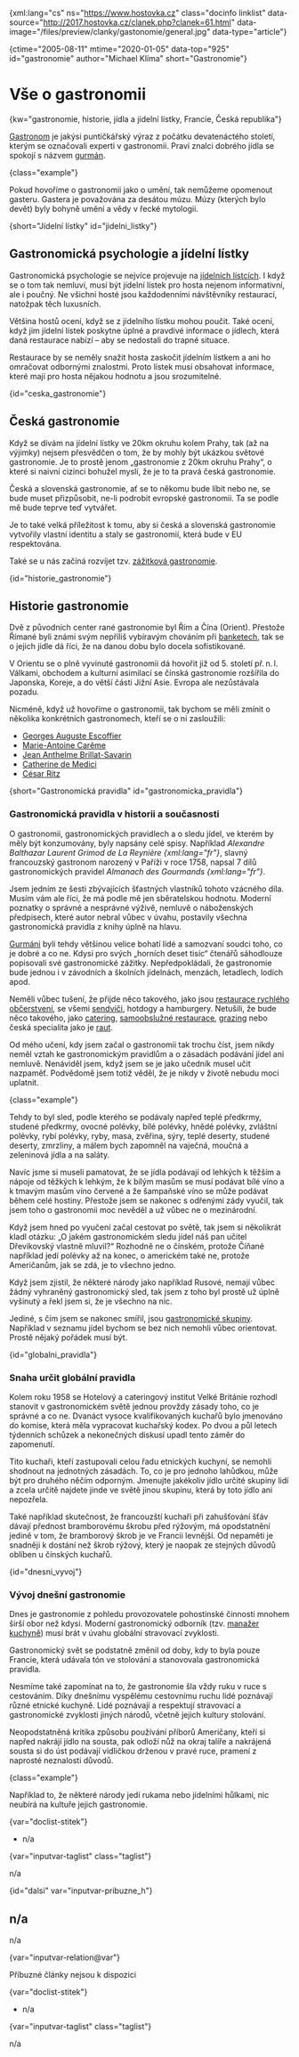 
{xml:lang="cs" ns="https://www.hostovka.cz" class="docinfo linklist" data-source="http://2017.hostovka.cz/clanek.php?clanek=61.html" data-image="/files/preview/clanky/gastonomie/general.jpg" data-type="article"}

{ctime="2005-08-11" mtime="2020-01-05" data-top="925" id="gastronomie" author="Michael Klíma" short="Gastronomie"}

# Vše o gastronomii

<!-- generated attribute kw by user_updatekw.sh on 2021-01-05, do not edit -->

{kw="gastronomie, historie, jídla a jídelní lístky, Francie, Česká republika"}

[Gastronom][1] je jakýsi puntičkářský výraz z počátku devatenáctého století, kterým se označovali experti v gastronomii. Praví znalci dobrého jídla se spokojí s názvem [gurmán][2].

{class="example"}

Pokud hovoříme o gastronomii jako o umění, tak nemůžeme opomenout gasteru. Gastera je považována za desátou múzu. Múzy (kterých bylo devět) byly bohyně umění a vědy v řecké mytologii.

{short="Jídelní lístky" id="jidelni_listky"}

## Gastronomická psychologie a jídelní lístky

Gastronomická psychologie se nejvíce projevuje na [jídelních lístcích][3]. I když se o tom tak nemluví, musí být jídelní lístek pro hosta nejenom informativní, ale i poučný. Ne všichni hosté jsou každodenními návštěvníky restaurací, natožpak těch luxusních.

Většina hostů ocení, když se z jídelního lístku mohou poučit. Také ocení, když jim jídelní lístek poskytne úplné a pravdivé informace o jídlech, která daná restaurace nabízí – aby se nedostali do trapné situace.

Restaurace by se neměly snažit hosta zaskočit jídelním lístkem a ani ho omračovat odbornými znalostmi. Proto lístek musí obsahovat informace, které mají pro hosta nějakou hodnotu a jsou srozumitelné.

{id="ceska_gastronomie"}

## Česká gastronomie

Když se dívám na jídelní lístky ve 20km okruhu kolem Prahy, tak (až na výjimky) nejsem přesvědčen o tom, že by mohly být ukázkou světové gastronomie. Je to prostě jenom „gastronomie z 20km okruhu Prahy“, o které si naivní cizinci bohužel myslí, že je to ta pravá česká gastronomie.

Česká a slovenská gastronomie, ať se to někomu bude líbit nebo ne, se bude muset přizpůsobit, ne-li podrobit evropské gastronomii. Ta se podle mě bude teprve teď vytvářet.

Je to také velká příležitost k tomu, aby si česká a slovenská gastronomie vytvořily vlastní identitu a staly se gastronomií, která bude v EU respektována.

Také se u nás začíná rozvíjet tzv. [zážitková gastronomie][4].

{id="historie_gastronomie"}

## Historie gastronomie

Dvě z původních center rané gastronomie byl Řím a Čína (Orient). Přestože Římané byli známi svým nepříliš vybíravým chováním při [banketech][5], tak se o jejich jídle dá říci, že na danou dobu bylo docela sofistikované.

V Orientu se o plně vyvinuté gastronomii dá hovořit již od 5. století př. n. l. Válkami, obchodem a kulturní asimilací se čínská gastronomie rozšířila do Japonska, Koreje, a do větší části Jižní Asie. Evropa ale nezůstávala pozadu.

Nicméně, když už hovoříme o gastronomii, tak bychom se měli zmínit o několika konkrétních gastronomech, kteří se o ni zasloužili:

  * [Georges Auguste Escoffier][6]
  * [Marie-Antoine Carême][7]
  * [Jean Anthelme Brillat-Savarin][8]
  * [Catherine de Medici][9]
  * [César Ritz][10]

{short="Gastronomická pravidla" id="gastronomicka_pravidla"}

### Gastronomická pravidla v historii a současnosti

O gastronomii, gastronomických pravidlech a o sledu jídel, ve kterém by měly být konzumovány, byly napsány celé spisy. Například _Alexandre Balthazar Laurent Grimod de La Reynière {xml:lang="fr"}_, slavný francouzský gastronom narozený v Paříži v roce 1758, napsal 7 dílů gastronomických pravidel _Almanach des Gourmands {xml:lang="fr"}_.

Jsem jedním ze šesti zbývajících šťastných vlastníků tohoto vzácného díla. Musím vám ale říci, že má podle mě jen sběratelskou hodnotu. Moderní poznatky o správné a nesprávné výživě, nemluvě o náboženských předpisech, které autor nebral vůbec v úvahu, postavily všechna gastronomická pravidla z knihy úplně na hlavu.

[Gurmáni][2] byli tehdy většinou velice bohatí lidé a samozvaní soudci toho, co je dobré a co ne. Kdysi pro svých „horních deset tisíc“ čtenářů sáhodlouze popisovali své gastronomické zážitky. Nepředpokládali, že gastronomie bude jednou i v závodních a školních jídelnách, menzách, letadlech, lodích apod.

Neměli vůbec tušení, že přijde něco takového, jako jsou [restaurace rychlého občerstvení][11], se všemi [sendviči][12], hotdogy a hamburgery. Netušili, že bude něco takového, jako [catering][13], [samoobslužné restaurace][14], [grazing][15] nebo česká specialita jako je [raut][13].

Od mého učení, kdy jsem začal o gastronomii tak trochu číst, jsem nikdy neměl vztah ke gastronomickým pravidlům a o zásadách podávání jídel ani nemluvě. Nenáviděl jsem, když jsem se je jako učedník musel učit nazpaměť. Podvědomě jsem totiž věděl, že je nikdy v životě nebudu moci uplatnit.

{class="example"}

Tehdy to byl sled, podle kterého se podávaly napřed teplé předkrmy, studené předkrmy, ovocné polévky, bílé polévky, hnědé polévky, zvláštní polévky, rybí polévky, ryby, masa, zvěřina, sýry, teplé deserty, studené deserty, zmrzliny, a málem bych zapomněl na vaječná, moučná a zeleninová jídla a na saláty.

Navíc jsme si museli pamatovat, že se jídla podávají od lehkých k těžším a nápoje od těžkých k lehkým, že k bílým masům se musí podávat bílé víno a k tmavým masům víno červené a že šampaňské víno se může podávat během celé hostiny. Přestože jsem se nakonec s odřenými zády vyučil, tak jsem toho o gastronomii moc nevěděl a už vůbec ne o mezinárodní.

Když jsem hned po vyučení začal cestovat po světě, tak jsem si několikrát kladl otázku: „O jakém gastronomickém sledu jídel náš pan učitel Dřevikovský vlastně mluvil?“ Rozhodně ne o čínském, protože Číňané například jedí polévky až na konec, o americkém také ne, protože Američanům, jak se zdá, je to všechno jedno.

Když jsem zjistil, že některé národy jako například Rusové, nemají vůbec žádný vyhraněný gastronomický sled, tak jsem z toho byl prostě už úplně vyšinutý a řekl jsem si, že je všechno na nic.

Jediné, s čím jsem se nakonec smířil, jsou [gastronomické skupiny][16]. Například v seznamu jídel bychom se bez nich nemohli vůbec orientovat. Prostě nějaký pořádek musí být.

{id="globalni_pravidla"}

### Snaha určit globální pravidla

Kolem roku 1958 se Hotelový a cateringový institut Velké Británie rozhodl stanovit v gastronomickém světě jednou provždy zásady toho, co je správné a co ne. Dvanáct vysoce kvalifikovaných kuchařů bylo jmenováno do komise, která měla vypracovat kuchařský kodex. Po dvou a půl letech týdenních schůzek a nekonečných diskusí upadl tento záměr do zapomenutí.

Tito kuchaři, kteří zastupovali celou řadu etnických kuchyní, se nemohli shodnout na jednotných zásadách. To, co je pro jednoho lahůdkou, může být pro druhého něčím odporným. Jmenujte jakékoliv jídlo určité skupiny lidí a zcela určitě najdete jinde ve světě jinou skupinu, která by toto jídlo ani nepozřela.

Také například skutečnost, že francouzští kuchaři při zahušťování šťáv dávají přednost bramborovému škrobu před rýžovým, má opodstatnění jedině v tom, že bramborový škrob je ve Francii levnější. Od nepaměti je snadněji k dostání než škrob rýžový, který je naopak ze stejných důvodů oblíben u čínských kuchařů.

{id="dnesni_vyvoj"}

### Vývoj dnešní gastronomie

Dnes je gastronomie z pohledu provozovatele pohostinské činnosti mnohem širší obor než kdysi. Moderní gastronomický odborník (tzv. [manažer kuchyně][17]) musí brát v úvahu globální stravovací zvyklosti.

Gastronomický svět se podstatně změnil od doby, kdy to byla pouze Francie, která udávala tón ve stolování a stanovovala gastronomická pravidla.

Nesmíme také zapomínat na to, že gastronomie šla vždy ruku v ruce s cestováním. Díky dnešnímu vyspělému cestovnímu ruchu lidé poznávají různé etnické kuchyně. Lidé poznávají a respektují stravovací a gastronomické zvyklosti jiných národů, včetně jejich kultury stolování.

Neopodstatněná kritika způsobu používání příborů Američany, kteří si napřed nakrájí jídlo na sousta, pak odloží nůž na okraj talíře a nakrájená sousta si do úst podávají vidličkou drženou v pravé ruce, pramení z naprosté neznalosti důvodů.

{class="example"}

Například to, že některé národy jedí rukama nebo jídelními hůlkami, nic neubírá na kultuře jejich gastronomie.

{var="doclist-stitek"}

  * n/a

{var="inputvar-taglist" class="taglist"}

n/a

{id="dalsi" var="inputvar-pribuzne_h"}

## n/a

n/a

{var="inputvar-relation@var"}

Příbuzné články nejsou k dispozici

{var="doclist-stitek"}

  * n/a

{var="inputvar-taglist" class="taglist"}

n/a

 [1]: gastronomove
 [2]: gastronomove#gurman
 [3]: popis_jidel_na_jidelnich_listcich
 [4]: zazitkova_gastronomie
 [5]: banket
 [6]: auguste_escoffier
 [7]: careme
 [8]: co_chutna_cizincum#brillat-savarin
 [9]: catherine_de_medici
 [10]: cesar_ritz
 [11]: mc_donalds
 [12]: sendvice
 [13]: catering
 [14]: samoobsluzna_restaurace
 [15]: pracovni_obedy#grazing
 [16]: gastronomicke_skupiny
 [17]: funkce_pracovniku_v_pohostinstvi

